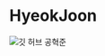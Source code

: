 # HyeokJoon
![깃 허브 공혁준](https://user-images.githubusercontent.com/20807197/160445319-cd7313ac-fa02-4890-8fc0-6f10c18663ea.png)
